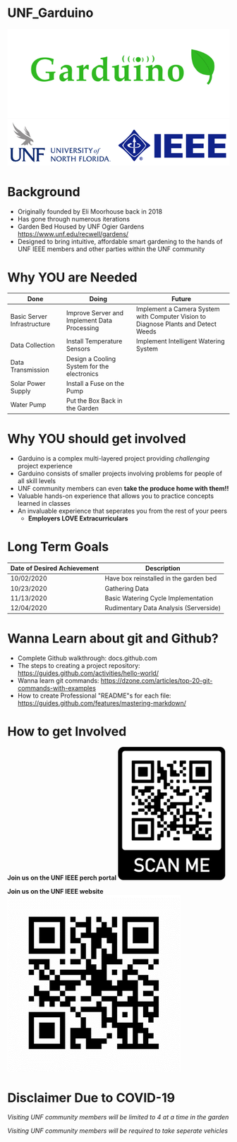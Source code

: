 # UNF_Garduino
![Garduino Logo](https://github.com/UNF-IEEE-Student-Branch/UNF_Garduino/blob/master/media/images/Garduino%20Logo.png)
![IEEE Logo](https://github.com/UNF-IEEE-Student-Branch/UNF_Garduino/blob/master/media/images/UNF%20IEEE%20Logo.png)

# Background

* Originally founded by Eli Moorhouse back in 2018
* Has gone through numerous iterations
* Garden Bed Housed by UNF Ogier Gardens https://www.unf.edu/recwell/gardens/
* Designed to bring intuitive, affordable smart gardening to the hands of UNF IEEE members and other parties within the UNF community

# Why YOU are Needed

Done | Doing | Future
---- | ----- | ------
Basic Server Infrastructure | Improve Server and Implement Data Processing | Implement a Camera System with Computer Vision to Diagnose Plants and Detect Weeds
Data Collection | Install Temperature Sensors | Implement Intelligent Watering System
Data Transmission | Design a Cooling System for the electronics | 
Solar Power Supply | Install a Fuse on the Pump | 
Water Pump | Put the Box Back in the Garden | 

# Why YOU should get involved

* Garduino is a complex multi-layered project providing _challenging_ project experience
* Garduino consists of smaller projects involving problems for people of all skill levels
* UNF community members can even **take the produce home with them!!**
* Valuable hands-on experience that allows you to practice concepts learned in classes
* An invaluable experience that seperates you from the rest of your peers
  * **Employers LOVE Extracurriculars**

# Long Term Goals

Date of Desired Achievement | Description
--------------------------- | -----------
10/02/2020 | Have box reinstalled in the garden bed
10/23/2020 | Gathering Data
11/13/2020 | Basic Watering Cycle Implementation
12/04/2020 | Rudimentary Data Analysis (Serverside)

# Wanna Learn about git and Github?

* Complete Github walkthrough: docs.github.com
* The steps to creating a project repository: https://guides.github.com/activities/hello-world/
* Wanna learn git commands:  https://dzone.com/articles/top-20-git-commands-with-examples
* How to create Professional "README"s for each file: https://guides.github.com/features/mastering-markdown/

# How to get Involved

**Join us on the UNF IEEE perch portal** ![Perch Portal QR](https://github.com/UNF-IEEE-Student-Branch/UNF_Garduino/blob/master/media/images/UNF%20IEEE%20Perch%20Portal%20QR.png)

**Join us on the UNF IEEE website** ![IEEE website QR](https://github.com/UNF-IEEE-Student-Branch/UNF_Garduino/blob/master/media/images/UNF%20IEEE%20Website%20QR.png)

# Disclaimer Due to COVID-19

_Visiting UNF community members will be limited to 4 at a time in the garden_

_Visiting UNF community members will be required to take seperate vehicles_
